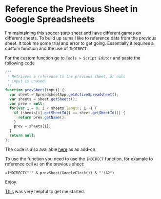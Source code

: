 # Reference the Previous Sheet in Google Spreadsheets

I'm maintaining this soccer stats sheet and have different games on different sheets.  To build up sums
I like to reference data from the previous sheet.  It took me some trial and error to get going.  Essentially
it requires a custom function and the use of `INDIRECT`.

For the custom function go to `Tools > Script Editor` and paste the following code

```javascript
/**
 * Retrieves a reference to the previous sheet, or null
 * input is unused.
 */
function prevSheet(input) {
  var sheet = SpreadsheetApp.getActiveSpreadsheet();
  var sheets = sheet.getSheets();
  var prev = null;
  for(var i = 0; i < sheets.length; i++) {
    if (sheets[i].getSheetId() == sheet.getSheetId()) {
      return prev.getName();
    }
    prev = sheets[i];
  }
  return null;
};
```

The code is also available [here](
https://script.google.com/macros/s/AKfycbyY4tY4f1u6WqJY2AXHzb4Mvqk1sahQadgwc5JPj0CdrwAlLKd8/exec) as an add-on.

To use the function you need to use the `INDIRECT` function, for example to reference cell `A2`
on the previous sheet:

```
=INDIRECT("'" & prevSheet(GoogleClock()) & "'!A2")
```

Enjoy.

[This](http://webapps.stackexchange.com/questions/16009/display-sheet-name-in-google-spreadsheet) was very helpful to get me started.
